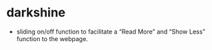 # darkshine
- sliding on/off function to facilitate a “Read More” and “Show Less” function to the webpage.
